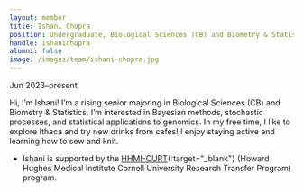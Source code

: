 ```yaml
---
layout: member
title: Ishani Chopra
position: Undergraduate, Biological Sciences (CB) and Biometry & Statistics
handle: ishanichopra
alumni: false
image: /images/team/ishani-chopra.jpg
---
```

Jun 2023–present

Hi, I’m Ishani! I’m a rising senior majoring in Biological Sciences (CB) and Biometry & Statistics. I’m interested in Bayesian methods, stochastic processes, and statistical applications to genomics. In my free time, I like to explore Ithaca and try new drinks from cafes! I enjoy staying active and learning how to sew and knit.

* Ishani is supported by the [HHMI-CURT](https://hhmi-curt.cornell.edu/){:target="_blank"} (Howard Hughes Medical Institute Cornell University Research Transfer Program) program.
